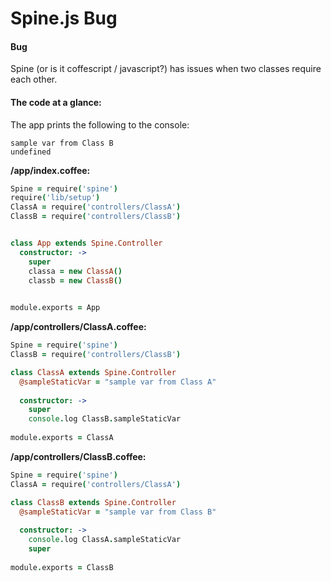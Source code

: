 # Spine.js Bug

#### Bug
Spine (or is it coffescript / javascript?) has issues when two classes require each other. 

#### The code at a glance:

The app prints the following to the console:

```
sample var from Class B
undefined
```


__/app/index.coffee:__

```coffeescript
Spine = require('spine')
require('lib/setup')
ClassA = require('controllers/ClassA')
ClassB = require('controllers/ClassB')


class App extends Spine.Controller
  constructor: ->
    super
    classa = new ClassA()
    classb = new ClassB()
    

module.exports = App
```   


__/app/controllers/ClassA.coffee:__

```coffeescript
Spine = require('spine')
ClassB = require('controllers/ClassB')

class ClassA extends Spine.Controller
  @sampleStaticVar = "sample var from Class A"
	
  constructor: ->
    super
	console.log ClassB.sampleStaticVar
    
module.exports = ClassA

```   


__/app/controllers/ClassB.coffee:__ 

```coffeescript
Spine = require('spine')
ClassA = require('controllers/ClassA')

class ClassB extends Spine.Controller
  @sampleStaticVar = "sample var from Class B"
  
  constructor: ->
    console.log ClassA.sampleStaticVar
    super
    
module.exports = ClassB
```   
